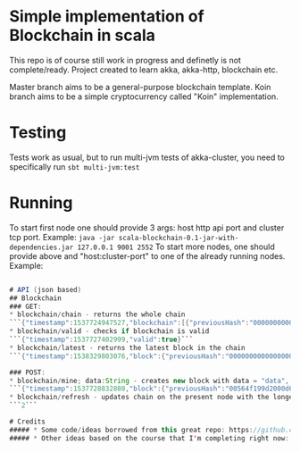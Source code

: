 # Simple implementation of Blockchain in scala
This repo is of course still work in progress and definetly is not complete/ready.
Project created to learn akka, akka-http, blockchain etc.

Master branch aims to be a general-purpose blockchain template.
Koin branch aims to be a simple cryptocurrency called "Koin" implementation.

# Testing
Tests work as usual, but to run multi-jvm tests of akka-cluster, you need to specifically run 
```sbt multi-jvm:test```

# Running
To start first node one should provide 3 args: host http api port and cluster tcp port. Example:
```java -jar scala-blockchain-0.1-jar-with-dependencies.jar 127.0.0.1 9001 2552```
To start more nodes, one should provide above and "host:cluster-port" to one of the already running nodes. Example:
```java -jar scala-blockchain-0.1-jar-with-dependencies.jar 127.0.0.1 9002 2553 127.0.0.1:2552

# API (json based)
## Blockchain
### GET:
* blockchain/chain - returns the whole chain
```{"timestamp":1537724947527,"blockchain":[{"previousHash":"0000000000000000000000000000000000000000000000000000000000000000","timestamp":1537724931744,"nonce":117,"data":"Genesis","index":0}]}```
* blockchain/valid - checks if blockchain is valid
```{"timestamp":1537727402999,"valid":true}```
* blockchain/latest - returns the latest block in the chain
```{"timestamp":1538329803076,"block":{"previousHash":"0000000000000000000000000000000000000000000000000000000000000000","timestamp":1538329701922,"nonce":61,"data":"Genesis","index":0}}```

### POST:
* blockchain/mine; data:String - creates new block with data = "data", mines it and returns timestamp and its json representation
```{"timestamp":1537728832880,"block":{"previousHash":"00564f199d2000d6c7d99a84282fa79de02b21720268bc8e1d37b9e2e8374113","timestamp":1537728832881,"nonce":210,"data":"{\"key1\":\"value1\", \"key2\":\"value2\"}","index":1}}```
* blockchain/refresh - updates chain on the present node with the longest chain in the cluster, return length of that chain
```2```

# Credits
##### * Some code/ideas borrowed from this great repo: https://github.com/fluency03/blockchain-in-scala
##### * Other ideas based on the course that I'm completing right now: https://www.udemy.com/build-your-blockchain-az/?start=0com/build-your-blockchain-az/?start=0
